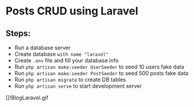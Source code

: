 # Posts CRUD using Laravel

## Steps:
- Run a database server
- Create database `with name "laravel"`
- Create `.env` file and fill your database info
- Run `php artisan make:seeder UserSeeder` to seed 10 users fake data
- Run `php artisan make:seeder PostSeeder` to seed 500 posts fake data
- Run `php artisan migrate` to create DB tables
- Run `php artisan serve` to start development server

[]!BlogLaravel.gif



